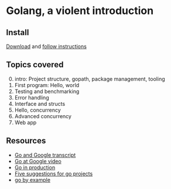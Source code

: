 # Golang, a violent introduction


## Install
[Download](https://golang.org/dl/) and [follow instructions](https://golang.org/doc/install)


## Topics covered

0. intro: Project structure, gopath, package management, tooling
1. First program: Hello, world
2. Testing and benchmarking
3. Error handling
4. Interface and structs
5. Hello, concurrency
6. Advanced concurrency
7. Web app


## Resources
- [Go and Google transcript](https://talks.golang.org/2012/splash.article)
- [Go at Google video](https://www.infoq.com/presentations/Go-Google)
- [Go in production](https://peter.bourgon.org/go-in-production/)
- [Five suggestions for go projects](https://dave.cheney.net/2014/12/01/five-suggestions-for-setting-up-a-go-project)
- [go by example](https://gobyexample.com)